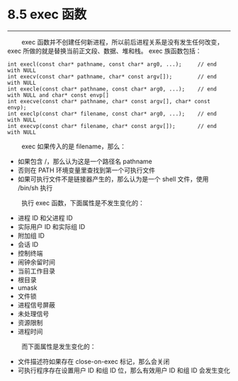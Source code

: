 # 8.5 exec 函数
***

&emsp;&emsp;
exec 函数并不创建任何新进程，所以前后进程关系是没有发生任何改变，exec 所做的就是替换当前正文段、数据、堆和栈。
exec 族函数包括：

    int execl(const char* pathname, const char* arg0, ...);     // end with NULL
    int execv(const char* pathname, char* const argv[]);        // end with NULL
    int execle(const char* pathname, const char* arg0, ...);    // end with NULL and char* const envp[]
    int execve(const char* pathname, char* const argv[], char* const envp);
    int execlp(const char* filename, const char* arg0, ...);    // end with NULL
    int execvp(const char* filename, char* const argv[]);       // end with NULL

&emsp;&emsp;
exec 如果传入的是 filename，那么：

+ 如果包含 /，那么认为这是一个路径名 pathname
+ 否则在 PATH 环境变量里查找到第一个可执行文件
+ 如果可执行文件不是链接器产生的，那么认为是一个 shell 文件，使用 /bin/sh 执行

&emsp;&emsp;
执行 exec 函数，下面属性是不发生变化的：

+ 进程 ID 和父进程 ID
+ 实际用户 ID 和实际组 ID
+ 附加组 ID
+ 会话 ID
+ 控制终端
+ 闹钟余留时间
+ 当前工作目录
+ 根目录
+ umask
+ 文件锁
+ 进程信号屏蔽
+ 未处理信号
+ 资源限制
+ 进程时间

&emsp;&emsp;
而下面属性是发生变化的：

+ 文件描述符如果存在 close-on-exec 标记，那么会关闭
+ 可执行程序存在设置用户 ID 和组 ID 位，那么有效用户 ID 和组 ID 会发生变化